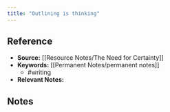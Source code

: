 ```yaml
---
title: "Outlining is thinking"
---
```

## Reference
- **Source:** [[Resource Notes/The Need for Certainty]]
- **Keywords:** [[Permanent Notes/permanent notes]]
	- #writing
- **Relevant Notes:** 
## Notes